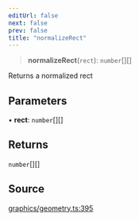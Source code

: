 ```yaml
---
editUrl: false
next: false
prev: false
title: "normalizeRect"
---
```


> **normalizeRect**(`rect`): `number`[][]

Returns a normalized rect

## Parameters

• **rect**: `number`[][]

## Returns

`number`[][]

## Source

[graphics/geometry.ts:395](https://github.com/dgmjs/dgmjs/blob/6298c851d69b83f472385d1ebb3c937ddb56985d/packages/core/src/graphics/geometry.ts#L395)
